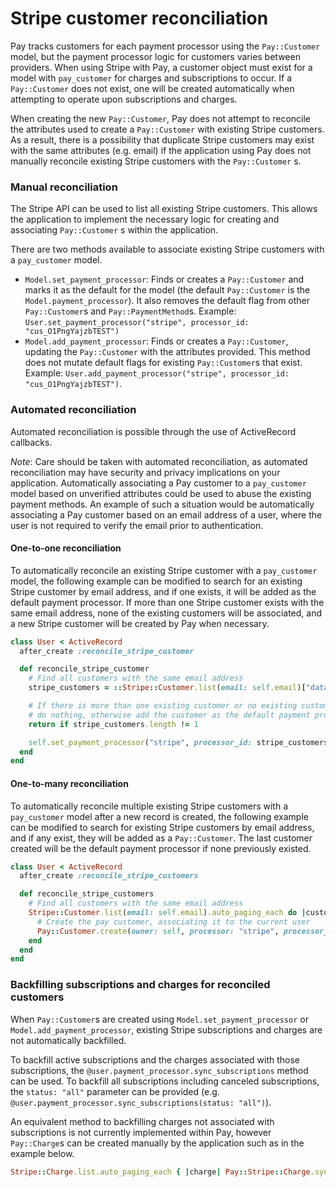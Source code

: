 # Stripe customer reconciliation
Pay tracks customers for each payment processor using the `Pay::Customer` model, but the payment processor logic for customers varies between providers. When using Stripe with Pay, a customer object must exist for a model with `pay_customer` for charges and subscriptions to occur. If a `Pay::Customer` does not exist, one will be created automatically when attempting to operate upon subscriptions and charges.

When creating the new `Pay::Customer`, Pay does not attempt to reconcile the attributes used to create a `Pay::Customer` with existing Stripe customers. As a result, there is a possibility that duplicate Stripe customers may exist with the same attributes (e.g. email) if the application using Pay does not manually reconcile existing Stripe customers with the `Pay::Customer` s.

### Manual reconciliation
The Stripe API can be used to list all existing Stripe customers. This allows the application to implement the necessary logic for creating and associating `Pay::Customer` s within the application.

There are two methods available to associate existing Stripe customers with a `pay_customer` model.

* `Model.set_payment_processor`: Finds or creates a `Pay::Customer` and marks it as the default for the model (the default `Pay::Customer` is the `Model.payment_processor`). It also removes the default flag from other `Pay::Customer`s and `Pay::PaymentMethod`s. Example: `User.set_payment_processor("stripe", processor_id: "cus_O1PngYajzbTEST")`
* `Model.add_payment_processor`: Finds or creates a `Pay::Customer`, updating the `Pay::Customer` with the attributes provided. This method does not mutate default flags for existing `Pay::Customer`s that exist. Example: `User.add_payment_processor("stripe", processor_id: "cus_O1PngYajzbTEST")`. 

### Automated reconciliation
Automated reconciliation is possible through the use of ActiveRecord callbacks.

*Note*: Care should be taken with automated reconciliation, as automated reconciliation may have security and privacy implications on your application. Automatically associating a Pay customer to a `pay_customer` model based on unverified attributes could be used to abuse the existing payment methods. An example of such a situation would be automatically associating a Pay customer based on an email address of a user, where the user is not required to verify the email prior to authentication.

#### One-to-one reconciliation
To automatically reconcile an existing Stripe customer with a `pay_customer` model, the following example can be modified to search for an existing Stripe customer by email address, and if one exists, it will be added as the default payment processor. If more than one Stripe customer exists with the same email address, none of the existing customers will be associated, and a new Stripe customer will be created by Pay when necessary.

```ruby
class User < ActiveRecord
  after_create :reconcile_stripe_customer

  def reconcile_stripe_customer
    # Find all customers with the same email address
    stripe_customers = ::Stripe::Customer.list(email: self.email)["data"]

    # If there is more than one existing customer or no existing customer,
    # do nothing, otherwise add the customer as the default payment processor
    return if stripe_customers.length != 1

    self.set_payment_processor("stripe", processor_id: stripe_customers[0]["id"])
  end
end
```

#### One-to-many reconciliation
To automatically reconcile multiple existing Stripe customers with a `pay_customer` model after a new record is created, the following example can be modified to search for existing Stripe customers by email address, and if any exist, they will be added as a `Pay::Customer`. The last customer created will be the default payment processor if none previously existed.

```ruby
class User < ActiveRecord
  after_create :reconcile_stripe_customers

  def reconcile_stripe_customers
    # Find all customers with the same email address
    Stripe::Customer.list(email: self.email).auto_paging_each do |customer|
      # Create the pay customer, associating it to the current user
      Pay::Customer.create(owner: self, processor: "stripe", processor_id: customer["id"])
    end
  end
end
```

### Backfilling subscriptions and charges for reconciled customers
When `Pay::Customer`s are created using `Model.set_payment_processor` or `Model.add_payment_processor`, existing Stripe subscriptions and charges are not automatically backfilled.

To backfill active subscriptions and the charges associated with those subscriptions, the `@user.payment_processor.sync_subscriptions` method can be used. To backfill all subscriptions including canceled subscriptions, the `status: "all"` parameter can be provided (e.g. `@user.payment_processor.sync_subscriptions(status: "all")`).

An equivalent method to backfilling charges not associated with subscriptions is not currently implemented within Pay, however `Pay::Charge`s can be created manually by the application such as in the example below.

```ruby
Stripe::Charge.list.auto_paging_each { |charge| Pay::Stripe::Charge.sync(charge.id) }
```
